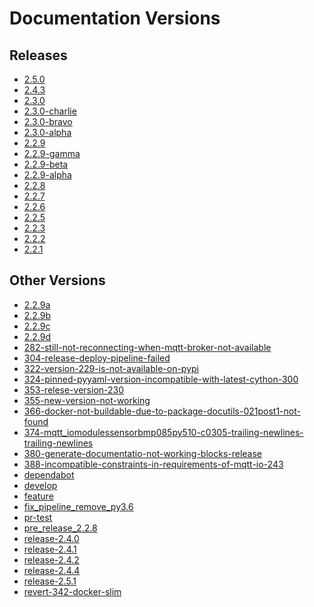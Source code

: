 # Documentation Versions

## Releases


- <a href="/2.5.0" target="_self">2.5.0</a>
- <a href="/2.4.3" target="_self">2.4.3</a>
- <a href="/2.3.0" target="_self">2.3.0</a>
- <a href="/2.3.0-charlie" target="_self">2.3.0-charlie</a>
- <a href="/2.3.0-bravo" target="_self">2.3.0-bravo</a>
- <a href="/2.3.0-alpha" target="_self">2.3.0-alpha</a>
- <a href="/2.2.9" target="_self">2.2.9</a>
- <a href="/2.2.9-gamma" target="_self">2.2.9-gamma</a>
- <a href="/2.2.9-beta" target="_self">2.2.9-beta</a>
- <a href="/2.2.9-alpha" target="_self">2.2.9-alpha</a>
- <a href="/2.2.8" target="_self">2.2.8</a>
- <a href="/2.2.7" target="_self">2.2.7</a>
- <a href="/2.2.6" target="_self">2.2.6</a>
- <a href="/2.2.5" target="_self">2.2.5</a>
- <a href="/2.2.3" target="_self">2.2.3</a>
- <a href="/2.2.2" target="_self">2.2.2</a>
- <a href="/2.2.1" target="_self">2.2.1</a>

## Other Versions


- <a href="/2.2.9a" target="_self">2.2.9a</a>
- <a href="/2.2.9b" target="_self">2.2.9b</a>
- <a href="/2.2.9c" target="_self">2.2.9c</a>
- <a href="/2.2.9d" target="_self">2.2.9d</a>
- <a href="/282-still-not-reconnecting-when-mqtt-broker-not-available" target="_self">282-still-not-reconnecting-when-mqtt-broker-not-available</a>
- <a href="/304-release-deploy-pipeline-failed" target="_self">304-release-deploy-pipeline-failed</a>
- <a href="/322-version-229-is-not-available-on-pypi" target="_self">322-version-229-is-not-available-on-pypi</a>
- <a href="/324-pinned-pyyaml-version-incompatible-with-latest-cython-300" target="_self">324-pinned-pyyaml-version-incompatible-with-latest-cython-300</a>
- <a href="/353-relese-version-230" target="_self">353-relese-version-230</a>
- <a href="/355-new-version-not-working" target="_self">355-new-version-not-working</a>
- <a href="/366-docker-not-buildable-due-to-package-docutils-021post1-not-found" target="_self">366-docker-not-buildable-due-to-package-docutils-021post1-not-found</a>
- <a href="/374-mqtt_iomodulessensorbmp085py510-c0305-trailing-newlines-trailing-newlines" target="_self">374-mqtt_iomodulessensorbmp085py510-c0305-trailing-newlines-trailing-newlines</a>
- <a href="/380-generate-documentatio-not-working-blocks-release" target="_self">380-generate-documentatio-not-working-blocks-release</a>
- <a href="/388-incompatible-constraints-in-requirements-of-mqtt-io-243" target="_self">388-incompatible-constraints-in-requirements-of-mqtt-io-243</a>
- <a href="/dependabot" target="_self">dependabot</a>
- <a href="/develop" target="_self">develop</a>
- <a href="/feature" target="_self">feature</a>
- <a href="/fix_pipeline_remove_py3.6" target="_self">fix_pipeline_remove_py3.6</a>
- <a href="/pr-test" target="_self">pr-test</a>
- <a href="/pre_release_2.2.8" target="_self">pre_release_2.2.8</a>
- <a href="/release-2.4.0" target="_self">release-2.4.0</a>
- <a href="/release-2.4.1" target="_self">release-2.4.1</a>
- <a href="/release-2.4.2" target="_self">release-2.4.2</a>
- <a href="/release-2.4.4" target="_self">release-2.4.4</a>
- <a href="/release-2.5.1" target="_self">release-2.5.1</a>
- <a href="/revert-342-docker-slim" target="_self">revert-342-docker-slim</a>
